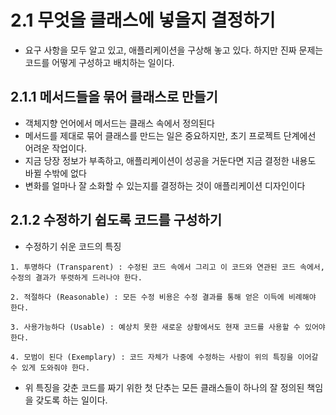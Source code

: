 # 2.1 무엇을 클래스에 넣을지 결정하기

- 요구 사항을 모두 알고 있고, 애플리케이션을 구상해 놓고 있다. 하지만 진짜 문제는 코드를 어떻게 구성하고 배치하는 일이다.

## 2.1.1 메서드들을 묶어 클래스로 만들기

- 객체지향 언어에서 메서드는 클래스 속에서 정의된다
- 메서드를 제대로 묶어 클래스를 만드는 일은 중요하지만, 초기 프로젝트 단계에선 어려운 작업이다.
- 지금 당장 정보가 부족하고, 애플리케이션이 성공을 거둔다면 지금 결정한 내용도 바뀔 수밖에 없다
- 변화를 얼마나 잘 소화할 수 있는지를 결정하는 것이 애플리케이션 디자인이다

## 2.1.2 수정하기 쉽도록 코드를 구성하기

- 수정하기 쉬운 코드의 특징
```
1. 투명하다 (Transparent) : 수정된 코드 속에서 그리고 이 코드와 연관된 코드 속에서, 수정의 결과가 뚜렷하게 드러나야 한다.

2. 적절하다 (Reasonable) : 모든 수정 비용은 수정 결과를 통해 얻은 이득에 비례해야 한다.

3. 사용가능하다 (Usable) : 예상치 못한 새로운 상황에서도 현재 코드를 사용할 수 있어야 한다.

4. 모범이 된다 (Exemplary) : 코드 자체가 나중에 수정하는 사람이 위의 특징을 이어갈 수 있게 도와줘야 한다.
```

- 위 특징을 갖춘 코드를 짜기 위한 첫 단추는 모든 클래스들이 하나의 잘 정의된 책임을 갖도록 하는 일이다.

